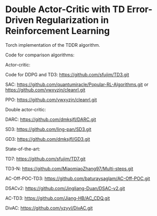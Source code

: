 # Double Actor-Critic with TD Error-Driven Regularization in Reinforcement Learning
Torch implementation of the TDDR algorithm.

Code for comparison algorithms:

Actor-critic:

Code for DDPG and TD3: https://github.com/sfujim/TD3.git

SAC: https://github.com/quantumiracle/Popular-RL-Algorithms.git or https://github.com/vwxyzjn/cleanrl.git

PPO: https://github.com/vwxyzjn/cleanrl.git

Double actor-critic:

DARC: https://github.com/dmksjfl/DARC.git

SD3: https://github.com/ling-pan/SD3.git

GD3: https://github.com/dmksjfl/GD3.git

State-of-the-art:

TD7: https://github.com/sfujim/TD7.git

TD3-N: https://github.com/MiaomiaoZhang97/Multi-steps.git

AC-Off-POC-TD3: https://github.com/baturaysaglam/AC-Off-POC.git

DSACv2: https://github.com/Jingliang-Duan/DSAC-v2.git

AC-TD3: https://github.com/Jiang-HB/AC_CDQ.git

DivAC: https://github.com/yzyvl/DivAC.git


